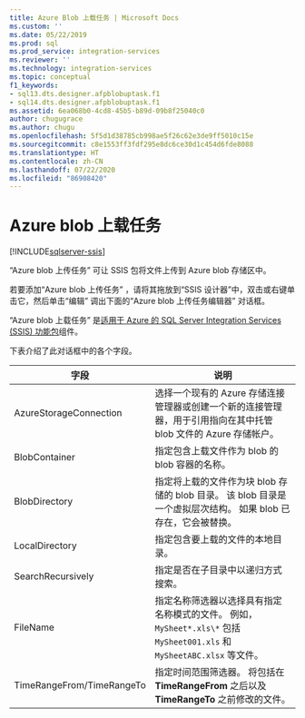 ```yaml
---
title: Azure Blob 上载任务 | Microsoft Docs
ms.custom: ''
ms.date: 05/22/2019
ms.prod: sql
ms.prod_service: integration-services
ms.reviewer: ''
ms.technology: integration-services
ms.topic: conceptual
f1_keywords:
- sql13.dts.designer.afpblobuptask.f1
- sql14.dts.designer.afpblobuptask.f1
ms.assetid: 6ea068b0-4cd8-45b5-b89d-09b8f25040c0
author: chugugrace
ms.author: chugu
ms.openlocfilehash: 5f5d1d38785cb998ae5f26c62e3de9ff5010c15e
ms.sourcegitcommit: c8e1553ff3fdf295e8dc6ce30d1c454d6fde8088
ms.translationtype: HT
ms.contentlocale: zh-CN
ms.lasthandoff: 07/22/2020
ms.locfileid: "86908420"
---
```

# <a name="azure-blob-upload-task"></a>Azure blob 上载任务

[!INCLUDE[sqlserver-ssis](../../includes/applies-to-version/sqlserver-ssis.md)]


“Azure blob 上传任务”  可让 SSIS 包将文件上传到 Azure blob 存储区中。
    
若要添加“Azure blob 上传任务”  ，请将其拖放到“SSIS 设计器”中，双击或右键单击它，然后单击“编辑”  调出下面的“Azure blob 上传任务编辑器”  对话框。  
  
 “Azure blob 上载任务”  是[适用于 Azure 的 SQL Server Integration Services (SSIS) 功能包](../../integration-services/azure-feature-pack-for-integration-services-ssis.md)组件。
  
 下表介绍了此对话框中的各个字段。  

|**字段**|**说明**|  
|---|---|  
|AzureStorageConnection|选择一个现有的 Azure 存储连接管理器或创建一个新的连接管理器，用于引用指向在其中托管 blob 文件的 Azure 存储帐户。|  
|BlobContainer|指定包含上载文件作为 blob 的 blob 容器的名称。|  
|BlobDirectory|指定将上载的文件作为块 blob 存储的 blob 目录。 该 blob 目录是一个虚拟层次结构。 如果 blob 已存在，它会被替换。|  
|LocalDirectory|指定包含要上载的文件的本地目录。|  
|SearchRecursively|指定是否在子目录中以递归方式搜索。|  
|FileName|指定名称筛选器以选择具有指定名称模式的文件。 例如，`MySheet*.xls\*` 包括 `MySheet001.xls` 和 `MySheetABC.xlsx` 等文件。|  
|TimeRangeFrom/TimeRangeTo|指定时间范围筛选器。 将包括在 **TimeRangeFrom** 之后以及 **TimeRangeTo** 之前修改的文件。|  
